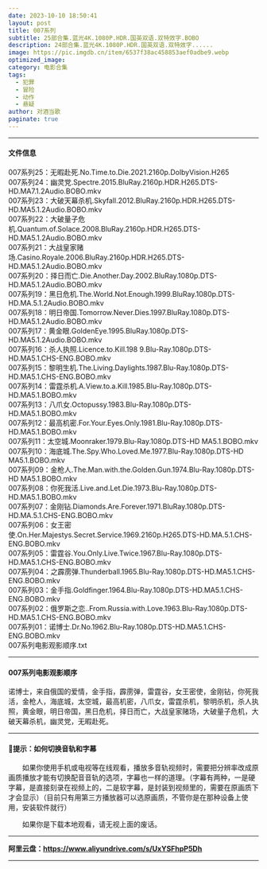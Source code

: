 ```yaml
---
date: 2023-10-10 18:50:41
layout: post
title: 007系列
subtitle: 25部合集.蓝光4K.1080P.HDR.国英双语.双特效字.BOBO
description: 24部合集.蓝光4K.1080P.HDR.国英双语.双特效字......
image: https://pic.imgdb.cn/item/6537f38ac458853aef0adbe9.webp
optimized_image: 
category: 电影合集
tags:
  - 犯罪
  - 冒险
  - 动作
  - 悬疑
author: 对酒当歌
paginate: true
---
```


---

#### 文件信息

007系列25：无暇赴死.No.Time.to.Die.2021.2160p.DolbyVision.H265  
007系列24：幽灵党.Spectre.2015.BluRay.2160p.HDR.H265.DTS-HD.MA7.1.2Audio.BOBO.mkv  
007系列23：大破天幕杀机.Skyfall.2012.BluRay.2160p.HDR.H265.DTS-HD.MA5.1.2Audio.BOBO.mkv  
007系列22：大破量子危机.Quantum.of.Solace.2008.BluRay.2160p.HDR.H265.DTS-HD.MA5.1.2Audio.BOBO.mkv  
007系列21：大战皇家赌场.Casino.Royale.2006.BluRay.2160p.HDR.H265.DTS-HD.MA5.1.2Audio.BOBO.mkv  
007系列20：择日而亡.Die.Another.Day.2002.BluRay.1080p.DTS-HD.MA5.1.2Audio.BOBO.mkv  
007系列19：黑日危机.The.World.Not.Enough.1999.BluRay.1080p.DTS-HD.MA.5.1.2Audio.BOBO.mkv  
007系列18：明日帝国.Tomorrow.Never.Dies.1997.BluRay.1080p.DTS-HD.MA5.1.2Audio.BOBO.mkv  
007系列17：黄金眼.GoldenEye.1995.BluRay.1080p.DTS-HD.MA5.1.2Audio.BOBO.mkv  
007系列16：杀人执照.Licence.to.Kill.198 9.Blu-Ray.1080p.DTS-HD.MA5.1.CHS-ENG.BOBO.mkv  
007系列15：黎明生机.The.Living.Daylights.1987.Blu-Ray.1080p.DTS-HD.MA5.1.CHS-ENG.BOBO.mkv  
007系列14：雷霆杀机.A.View.to.a.Kill.1985.Blu-Ray.1080p.DTS-HD.MA5.1.BOBO.mkv  
007系列13：八爪女.Octopussy.1983.Blu-Ray.1080p.DTS-HD.MA5.1.BOBO.mkv  
007系列12：最高机密.For.Your.Eyes.Only.1981.Blu-Ray.1080p.DTS-HD.MA5.1.BOBO.mkv  
007系列11：太空城.Moonraker.1979.Blu-Ray.1080p.DTS-HD MA5.1.BOBO.mkv  
007系列10：海底城.The.Spy.Who.Loved.Me.1977.Blu-Ray.1080p.DTS-HD MA5.1.BOBO.mkv  
007系列09：金枪人.The.Man.with.the.Golden.Gun.1974.Blu-Ray.1080p.DTS-HD MA5.1.BOBO.mkv  
007系列08：你死我活.Live.and.Let.Die.1973.Blu-Ray.1080p.DTS-HD.MA5.1.BOBO.mkv  
007系列07：金刚钻.Diamonds.Are.Forever.1971.BluRay.1080p.DTS-HD.MA.5.1.CHS-ENG.BOBO.mkv  
007系列06：女王密使.On.Her.Majestys.Secret.Service.1969.2160p.H265.DTS-HD.MA.5.1.CHS-ENG.BOBO.mkv  
007系列05：雷霆谷.You.Only.Live.Twice.1967.Blu-Ray.1080p.DTS-HD.MA5.1.CHS-ENG.BOBO.mkv  
007系列04：之霹雳弹.Thunderball.1965.Blu-Ray.1080p.DTS-HD.MA5.1.CHS-ENG.BOBO.mkv  
007系列03：金手指.Goldfinger.1964.Blu-Ray.1080p.DTS-HD.MA5.1.CHS-ENG.BOBO.mkv  
007系列02：俄罗斯之恋..From.Russia.with.Love.1963.Blu-Ray.1080p.DTS-HD.MA5.1.CHS-ENG.BOBO.mkv  
007系列01：诺博士.Dr.No.1962.Blu-Ray.1080p.DTS-HD.MA5.1.CHS-ENG.BOBO.mkv  
007系列电影观影顺序.txt  

---

#### 007系列电影观影顺序

诺博士，来自俄国的爱情，金手指，霹雳弹，雷霆谷，女王密使，金刚钻，你死我活，金枪人，海底城，太空城，最高机密，八爪女，雷霆杀机，黎明杀机，杀人执照，黄金眼，明日帝国，黑日危机，择日而亡，大战皇家赌场，大破量子危机，大破天幕杀机，幽灵党，无暇赴死。

---

#### 🔔提示：如何切换音轨和字幕

　　如果你使用手机或电视等在线观看，播放多音轨视频时，需要把分辨率改成原画质播放才能有切换配音音轨的选项，字幕也一样的道理。（字幕有两种，一是硬字幕，是直接刻录在视频上的，二是软字幕，是封装到视频里的，需要在原画质下才会显示）（目前只有用第三方播放器可以选原画质，不管你是在那种设备上使用，安装软件就行）

　　如果你是下载本地观看，请无视上面的废话。

---

**阿里云盘：<https://www.aliyundrive.com/s/UxYSFhpP5Dh>**

---
